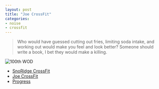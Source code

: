 ```yaml
---
layout: post
title: "Joe CrossFit"
categories:
- noise
- crossfit
---
```


> Who would have guessed cutting out fries, limiting soda intake, and working out would make you feel and look better?  Someone should write a book, I bet they would make a killing.

![100th WOD](http://www.joecrossfit.com/public/100wod.png)

* [SnoRidge CrossFit](http://www.snoridgecrossfit.com/lifting-push-press-and-split-jerks-chipper-row-calories-double-unders-overhead-walking-lunge-with-plates-and-3-more/)
* [Joe CrossFit](http://www.joecrossfit.com/2014/11/17/wod/)
* [Progress](http://www.joecrossfit.com/2014/11/17/stats/)